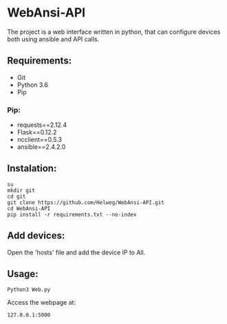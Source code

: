 # WebAnsi-API
The project is a web interface written in python, that can configure devices both using ansible and API calls.

## Requirements:
- Git
- Python 3.6
- Pip
### Pip:
- requests==2.12.4
- Flask==0.12.2
- ncclient==0.5.3
- ansible==2.4.2.0

## Instalation:
```
su
mkdir git
cd git
git clone https://github.com/Helweg/WebAnsi-API.git
cd WebAnsi-API
pip install -r requirements.txt --no-index
```

## Add devices:
Open the 'hosts' file and add the device IP to All.


## Usage:
```
Python3 Web.py
```
Access the webpage at:
```
127.0.0.1:5000
```
